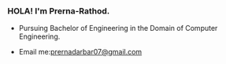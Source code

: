 ### HOLA! I'm Prerna-Rathod.
 - Pursuing Bachelor of Engineering in the Domain of Computer Engineering.
 
 - Email me:prernadarbar07@gmail.com
